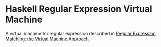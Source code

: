 # Haskell Regular Expression Virtual Machine

A virtual machine for regular expression described in [Regular Expression Matching: the Virtual Machine Approach](http://swtch.com/~rsc/regexp/regexp2.html).
